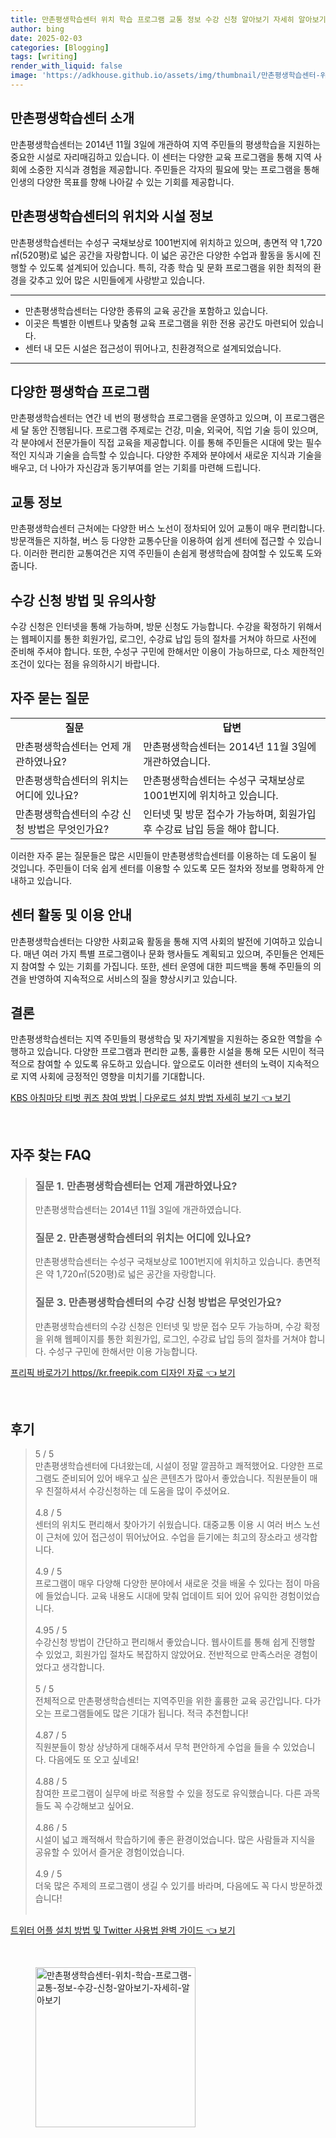 ```yaml
---
title: 만촌평생학습센터 위치 학습 프로그램 교통 정보 수강 신청 알아보기 자세히 알아보기
author: bing
date: 2025-02-03
categories: [Blogging]
tags: [writing]
render_with_liquid: false
image: 'https://adkhouse.github.io/assets/img/thumbnail/만촌평생학습센터-위치-학습-프로그램-교통-정보-수강-신청-알아보기-자세히-알아보기.webp'
---
```



<h2 id='만촌평생학습센터소개'>만촌평생학습센터 소개</h2>

<p>만촌평생학습센터는 2014년 11월 3일에 개관하여 지역 주민들의 평생학습을 지원하는 중요한 시설로 자리매김하고 있습니다. 이 센터는 다양한 교육 프로그램을 통해 지역 사회에 소중한 지식과 경험을 제공합니다. 주민들은 각자의 필요에 맞는 프로그램을 통해 인생의 다양한 목표를 향해 나아갈 수 있는 기회를 제공합니다.</p>

<h2 id='위치및시설정보'>만촌평생학습센터의 위치와 시설 정보</h2>

<p>만촌평생학습센터는 수성구 국채보상로 1001번지에 위치하고 있으며, 총면적 약 1,720㎡(520평)로 넓은 공간을 자랑합니다. 이 넓은 공간은 다양한 수업과 활동을 동시에 진행할 수 있도록 설계되어 있습니다. 특히, 각종 학습 및 문화 프로그램을 위한 최적의 환경을 갖추고 있어 많은 시민들에게 사랑받고 있습니다.</p>

<hr />

<ul>
    <li>만촌평생학습센터는 다양한 종류의 교육 공간을 포함하고 있습니다.</li>
    <li>이곳은 특별한 이벤트나 맞춤형 교육 프로그램을 위한 전용 공간도 마련되어 있습니다.</li>
    <li>센터 내 모든 시설은 접근성이 뛰어나고, 친환경적으로 설계되었습니다.</li>
</ul>

<hr />

<h2 id='다양한평생학습프로그램'>다양한 평생학습 프로그램</h2>

<p>만촌평생학습센터는 연간 네 번의 평생학습 프로그램을 운영하고 있으며, 이 프로그램은 세 달 동안 진행됩니다. 프로그램 주제로는 건강, 미술, 외국어, 직업 기술 등이 있으며, 각 분야에서 전문가들이 직접 교육을 제공합니다. 이를 통해 주민들은 시대에 맞는 필수적인 지식과 기술을 습득할 수 있습니다. 다양한 주제와 분야에서 새로운 지식과 기술을 배우고, 더 나아가 자신감과 동기부여를 얻는 기회를 마련해 드립니다.</p>

<h2 id='교통정보'>교통 정보</h2>

<p>만촌평생학습센터 근처에는 다양한 버스 노선이 정차되어 있어 교통이 매우 편리합니다. 방문객들은 지하철, 버스 등 다양한 교통수단을 이용하여 쉽게 센터에 접근할 수 있습니다. 이러한 편리한 교통여건은 지역 주민들이 손쉽게 평생학습에 참여할 수 있도록 도와줍니다.</p>

<h2 id='수강신청방법및유의사항'>수강 신청 방법 및 유의사항</h2>

<p>수강 신청은 인터넷을 통해 가능하며, 방문 신청도 가능합니다. 수강을 확정하기 위해서는 웹페이지를 통한 회원가입, 로그인, 수강료 납입 등의 절차를 거쳐야 하므로 사전에 준비해 주셔야 합니다. 또한, 수성구 구민에 한해서만 이용이 가능하므로, 다소 제한적인 조건이 있다는 점을 유의하시기 바랍니다.</p>

<h2 id='자주묻는질문'>자주 묻는 질문</h2>

<table>
    <tr>
        <td style="text-align: center; height: 17px;"><b>질문</b></td>
        <td style="text-align: center; height: 17px;"><b>답변</b></td>
    </tr>
    <tr>
        <td>만촌평생학습센터는 언제 개관하였나요?</td>
        <td>만촌평생학습센터는 2014년 11월 3일에 개관하였습니다.</td>
    </tr>
    <tr>
        <td>만촌평생학습센터의 위치는 어디에 있나요?</td>
        <td>만촌평생학습센터는 수성구 국채보상로 1001번지에 위치하고 있습니다.</td>
    </tr>
    <tr>
        <td>만촌평생학습센터의 수강 신청 방법은 무엇인가요?</td>
        <td>인터넷 및 방문 접수가 가능하며, 회원가입 후 수강료 납입 등을 해야 합니다.</td>
    </tr>
</table>

<p>이러한 자주 묻는 질문들은 많은 시민들이 만촌평생학습센터를 이용하는 데 도움이 될 것입니다. 주민들이 더욱 쉽게 센터를 이용할 수 있도록 모든 절차와 정보를 명확하게 안내하고 있습니다.</p>

<h2 id='센터활동및이용안내'>센터 활동 및 이용 안내</h2>

<p>만촌평생학습센터는 다양한 사회교육 활동을 통해 지역 사회의 발전에 기여하고 있습니다. 매년 여러 가지 특별 프로그램이나 문화 행사들도 계획되고 있으며, 주민들은 언제든지 참여할 수 있는 기회를 가집니다. 또한, 센터 운영에 대한 피드백을 통해 주민들의 의견을 반영하여 지속적으로 서비스의 질을 향상시키고 있습니다.</p>

<h2 id='결론'>결론</h2>

<p>만촌평생학습센터는 지역 주민들의 평생학습 및 자기계발을 지원하는 중요한 역할을 수행하고 있습니다. 다양한 프로그램과 편리한 교통, 훌륭한 시설을 통해 모든 시민이 적극적으로 참여할 수 있도록 유도하고 있습니다. 앞으로도 이러한 센터의 노력이 지속적으로 지역 사회에 긍정적인 영향을 미치기를 기대합니다.</p>


<p><a class="click-button" title="KBS 아침마당 티벗 퀴즈 참여 방법 | 다운로드 설치 방법 자세히 보기" href="https://adkhouse.github.io/posts/KBS-%EC%95%84%EC%B9%A8%EB%A7%88%EB%8B%B9-%ED%8B%B0%EB%B2%97-%ED%80%B4%EC%A6%88-%EC%B0%B8%EC%97%AC-%EB%B0%A9%EB%B2%95-%EB%8B%A4%EC%9A%B4%EB%A1%9C%EB%93%9C-%EC%84%A4%EC%B9%98-%EB%B0%A9%EB%B2%95-%EC%9E%90%EC%84%B8%ED%9E%88-%EB%B3%B4%EA%B8%B0/" rel="dofollow">KBS 아침마당 티벗 퀴즈 참여 방법 | 다운로드 설치 방법 자세히 보기 👈 보기</a></p><br>
<h2 id='자주_찾는_FAQ'>자주 찾는 FAQ</h2>
<div itemscope="" itemtype="https://schema.org/FAQPage"> 
<blockquote> 
<div itemscope="" itemprop="mainEntity" itemtype="https://schema.org/Question"> 
<h3 itemprop="name">질문 1. 만촌평생학습센터는 언제 개관하였나요?</h3> 
<div itemscope="" itemprop="acceptedAnswer" itemtype="https://schema.org/Answer"> 
<span itemprop="text"> 
<p>만촌평생학습센터는 2014년 11월 3일에 개관하였습니다.</p> 
</span> 
</div> 
</div> 
<div itemscope="" itemprop="mainEntity" itemtype="https://schema.org/Question"> 
<h3 itemprop="name">질문 2. 만촌평생학습센터의 위치는 어디에 있나요?</h3> 
<div itemscope="" itemprop="acceptedAnswer" itemtype="https://schema.org/Answer"> 
<span itemprop="text"> 
<p>만촌평생학습센터는 수성구 국채보상로 1001번지에 위치하고 있습니다. 총면적은 약 1,720㎡(520평)로 넓은 공간을 자랑합니다.</p> 
</span> 
</div> 
</div> 
<div itemscope="" itemprop="mainEntity" itemtype="https://schema.org/Question"> 
<h3 itemprop="name">질문 3. 만촌평생학습센터의 수강 신청 방법은 무엇인가요?</h3> 
<div itemscope="" itemprop="acceptedAnswer" itemtype="https://schema.org/Answer"> 
<span itemprop="text"> 
<p>만촌평생학습센터의 수강 신청은 인터넷 및 방문 접수 모두 가능하며, 수강 확정을 위해 웹페이지를 통한 회원가입, 로그인, 수강료 납입 등의 절차를 거쳐야 합니다. 수성구 구민에 한해서만 이용 가능합니다.</p> 
</span> 
</div> 
</div> 
</blockquote> 
</div>
<p><a class="click-button" title="프리픽 바로가기 https//kr.freepik.com 디자인 자료" href="https://adkhouse.github.io/posts/%ED%94%84%EB%A6%AC%ED%94%BD-%EB%B0%94%EB%A1%9C%EA%B0%80%EA%B8%B0-httpskr.freepik.com-%EB%94%94%EC%9E%90%EC%9D%B8-%EC%9E%90%EB%A3%8C/" rel="dofollow">프리픽 바로가기 https//kr.freepik.com 디자인 자료 👈 보기</a></p><br>
<h2 id='후기'>후기</h2>
<div itemscope itemtype="https://schema.org/Product">
  <blockquote>
  <div itemprop="review" itemscope itemtype="https://schema.org/Review">
      <div itemprop="reviewRating" itemscope itemtype="https://schema.org/Rating"> <span itemprop="ratingValue">5</span> / <span itemprop="bestRating">5</span> </div>
      <span itemprop="reviewBody">만촌평생학습센터에 다녀왔는데, 시설이 정말 깔끔하고 쾌적했어요. 다양한 프로그램도 준비되어 있어 배우고 싶은 콘텐츠가 많아서 좋았습니다. 직원분들이 매우 친절하셔서 수강신청하는 데 도움을 많이 주셨어요.</span>
  </div>
  <br>
  <div itemprop="review" itemscope itemtype="https://schema.org/Review">
      <div itemprop="reviewRating" itemscope itemtype="https://schema.org/Rating"> <span itemprop="ratingValue">4.8</span> / <span itemprop="bestRating">5</span> </div>
      <span itemprop="reviewBody">센터의 위치도 편리해서 찾아가기 쉬웠습니다. 대중교통 이용 시 여러 버스 노선이 근처에 있어 접근성이 뛰어났어요. 수업을 듣기에는 최고의 장소라고 생각합니다.</span>
  </div>
  <br>
  <div itemprop="review" itemscope itemtype="https://schema.org/Review">
      <div itemprop="reviewRating" itemscope itemtype="https://schema.org/Rating"> <span itemprop="ratingValue">4.9</span> / <span itemprop="bestRating">5</span> </div>
      <span itemprop="reviewBody">프로그램이 매우 다양해 다양한 분야에서 새로운 것을 배울 수 있다는 점이 마음에 들었습니다. 교육 내용도 시대에 맞춰 업데이트 되어 있어 유익한 경험이었습니다.</span>
  </div>
  <br>
  <div itemprop="review" itemscope itemtype="https://schema.org/Review">
      <div itemprop="reviewRating" itemscope itemtype="https://schema.org/Rating"> <span itemprop="ratingValue">4.95</span> / <span itemprop="bestRating">5</span> </div>
      <span itemprop="reviewBody">수강신청 방법이 간단하고 편리해서 좋았습니다. 웹사이트를 통해 쉽게 진행할 수 있었고, 회원가입 절차도 복잡하지 않았어요. 전반적으로 만족스러운 경험이었다고 생각합니다.</span>
  </div>
  <br>
  <div itemprop="review" itemscope itemtype="https://schema.org/Review">
      <div itemprop="reviewRating" itemscope itemtype="https://schema.org/Rating"> <span itemprop="ratingValue">5</span> / <span itemprop="bestRating">5</span> </div>
      <span itemprop="reviewBody">전체적으로 만촌평생학습센터는 지역주민을 위한 훌륭한 교육 공간입니다. 다가오는 프로그램들에도 많은 기대가 됩니다. 적극 추천합니다!</span>
  </div>
  <br>
  <div itemprop="review" itemscope itemtype="https://schema.org/Review">
      <div itemprop="reviewRating" itemscope itemtype="https://schema.org/Rating"> <span itemprop="ratingValue">4.87</span> / <span itemprop="bestRating">5</span> </div>
      <span itemprop="reviewBody">직원분들이 항상 상냥하게 대해주셔서 무척 편안하게 수업을 들을 수 있었습니다. 다음에도 또 오고 싶네요!</span>
  </div>
  <br>
  <div itemprop="review" itemscope itemtype="https://schema.org/Review">
      <div itemprop="reviewRating" itemscope itemtype="https://schema.org/Rating"> <span itemprop="ratingValue">4.88</span> / <span itemprop="bestRating">5</span> </div>
      <span itemprop="reviewBody">참여한 프로그램이 실무에 바로 적용할 수 있을 정도로 유익했습니다. 다른 과목들도 꼭 수강해보고 싶어요.</span>
  </div>
  <br>
  <div itemprop="review" itemscope itemtype="https://schema.org/Review">
      <div itemprop="reviewRating" itemscope itemtype="https://schema.org/Rating"> <span itemprop="ratingValue">4.86</span> / <span itemprop="bestRating">5</span> </div>
      <span itemprop="reviewBody">시설이 넓고 쾌적해서 학습하기에 좋은 환경이었습니다. 많은 사람들과 지식을 공유할 수 있어서 즐거운 경험이었습니다.</span>
  </div>
  <br>
  <div itemprop="review" itemscope itemtype="https://schema.org/Review">
      <div itemprop="reviewRating" itemscope itemtype="https://schema.org/Rating"> <span itemprop="ratingValue">4.9</span> / <span itemprop="bestRating">5</span> </div>
      <span itemprop="reviewBody">더욱 많은 주제의 프로그램이 생길 수 있기를 바라며, 다음에도 꼭 다시 방문하겠습니다!</span>
  </div>
  <br>
  </blockquote>
</div>
<p><a class="click-button" title="트위터 어플 설치 방법 및 Twitter 사용법 완벽 가이드" href="https://adkhouse.github.io/posts/%ED%8A%B8%EC%9C%84%ED%84%B0-%EC%96%B4%ED%94%8C-%EC%84%A4%EC%B9%98-%EB%B0%A9%EB%B2%95-%EB%B0%8F-Twitter-%EC%82%AC%EC%9A%A9%EB%B2%95-%EC%99%84%EB%B2%BD-%EA%B0%80%EC%9D%B4%EB%93%9C/" rel="dofollow">트위터 어플 설치 방법 및 Twitter 사용법 완벽 가이드 👈 보기</a></p><br>
<figure class="image"><img src="https://adkhouse.github.io/assets/img/thumbnail/만촌평생학습센터-위치-학습-프로그램-교통-정보-수강-신청-알아보기-자세히-알아보기.webp" alt="만촌평생학습센터-위치-학습-프로그램-교통-정보-수강-신청-알아보기-자세히-알아보기" width="256" height="256"></figure>